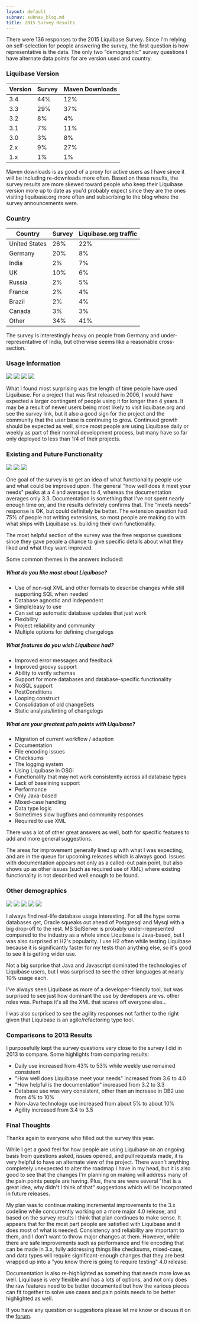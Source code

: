 ```yaml
---
layout: default
subnav: subnav_blog.md
title: 2015 Survey Results
---
```


There were 136 responses to the 2015 Liquibase Survey. Since I'm relying on self-selection for people answering the survey, the first question is how representative is the data.
The only two "demographic" survey questions I have alternate data points for are version used and country.

### Liquibase Version

Version | Survey | Maven Downloads
---- | ---- | -----
3.4 | 44% | 12%
3.3 | 29% | 37%
3.2 | 8% | 4%
3.1 | 7% | 11%
3.0 | 3% | 8%
2.x | 9% | 27%
1.x | 1% | 1%

Maven downloads is as good of a proxy for active users as I have since it will be including re-downloads more often.
Based on these results, the survey results are more skewed toward people who keep their Liquibase version more up to date as you'd probably expect since they are the ones visiting liquibase.org more often and subscribing to the blog where the survey announcements were.

### Country

Country	| Survey | Liquibase.org traffic
--- | --- | ---
United States | 26% | 22%
Germany | 20% | 8%
India | 2% | 7%
UK | 10% | 6%
Russia | 2% | 5%
France | 2% | 4%
Brazil | 2% | 4%
Canada | 3% | 3%
Other | 34% | 41%

The survey is interestingly heavy on people from Germany and under-representative of India, but otherwise seems like a reasonable cross-section.

### Usage Information

<img src="/custom_images/survey-2015/often.png">

<img src="/custom_images/survey-2015/long.png">

<img src="/custom_images/survey-2015/percent-use.png">

<img src="/custom_images/survey-2015/app-count.png">

What I found most surprising was the length of time people have used Liquibase. For a project that was first released in 2006, I would have expected a larger contingent of people using it for longer than 4 years.
It may be a result of newer users being most likely to visit liquibase.org and see the survey link, but it also a good sign for the project and the community that the user base is continuing to grow.
Continued growth should be expected as well, since most people are using Liquibase daily or weekly as part of their normal development process, but many have so far only deployed to less than 1/4 of their projects.

### Existing and Future Functionality

<img src="/custom_images/survey-2015/meets-needs.png">

<img src="/custom_images/survey-2015/docs.png">

<img src="/custom_images/survey-2015/extension.png">

One goal of the survey is to get an idea of what functionality people use and what could be improved upon. The general "how well does it meet your needs" peaks at a 4 and averages to 4, whereas the documentation averages only 3.3.
Documentation is something that I've not spent nearly enough time on, and the results definitely confirms that. The "meets needs" response is OK, but could definitely be better.
The extension question had 75% of people not writing extensions, so most people are making do with what ships with Liquibase vs. building their own functionality.

The most helpful section of the survey was the free response questions since they gave people a chance to give specific details about what they liked and what they want improved.

Some common themes in the answers included:

##### What do you like most about Liquibase?

- Use of non-sql XML and other formats to describe changes while still supporting SQL when needed
- Database agnostic and independent
- Simple/easy to use
- Can set up automatic database updates that just work
- Flexibility
- Project reliability and community
- Multiple options for defining changelogs

##### What features do you wish Liquibase had?

- Improved error messages and feedback
- Improved groovy support
- Ability to verify schemas
- Support for more databases and database-specific functionality
- NoSQL support
- PostConditions
- Looping construct
- Consolidation of old changeSets
- Static analysis/linting of changelogs

##### What are your greatest pain points with Liquibase?

- Migration of current workflow / adaption
- Documentation
- File encoding issues
- Checksums
- The logging system
- Using Liquibase in OSGi
- Functionality that may not work consistently  across all database types
- Lack of baselining support
- Performance
- Only Java-based
- Mixed-case handling
- Data type logic
- Sometimes slow bugfixes and community responses
- Required to use XML

There was a lot of other great answers as well, both for specific features to add and more general suggestions.

The areas for improvement generally lined up with what I was expecting, and are in the queue for upcoming releases which is always good.
Issues with documentation appears not only as a called-out pain point, but also shows up as other issues (such as required use of XML) where existing functionality is not described well enough to be found.

### Other demographics

<img src="/custom_images/survey-2015/database.png">

<img src="/custom_images/survey-2015/tech.png">

<img src="/custom_images/survey-2015/co-size.png">

<img src="/custom_images/survey-2015/who.png">

<img src="/custom_images/survey-2015/agility.png">

I always find real-life database usage interesting. For all the hype some databases get, Oracle squeaks out ahead of Postgresql and Mysql with a big drop-off to the rest.
MS SqlServer is probably under-represented compared to the industry as a whole since Liquibase is Java-based, but I was also surprised at H2's popularity.
I use H2 often while testing Liquibase because it is significantly faster for my tests than anything else, so it's good to see it is getting wider use.

Not a big surprise that Java and Javascript dominated the technologies of Liquibase users, but I was surprised to see the other languages at nearly 10% usage each.

I've always seen Liquibase as more of a developer-friendly tool, but was surprised to see just how dominant the use by developers are vs. other roles was. Perhaps it's all the XML that scares off everyone else...

I was also surprised to see the agility responses not farther to the right given that Liquibase is an agile/refactoring type tool.

### Comparisons to 2013 Results

I purposefully kept the survey questions very close to the survey I did in 2013 to compare. Some highlights from comparing results:

- Daily use increased from 43% to 53% while weekly use remained consistent
- "How well does Liquibase meet your needs" increased from 3.6 to 4.0
- "How helpful is the documentation" increased from 3.2 to 3.3
- Database use was very consistent, other than an increase in DB2 use from 4% to 10%
- Non-Java technology use increased from about 5% to about 10%
- Agility increased from 3.4 to 3.5

### Final Thoughts

Thanks again to everyone who filled out the survey this year.

While I get a good feel for how people are using Liquibase on an ongoing basis from questions asked, issues opened, and pull requests made, it is very helpful to have an alternate view of the project.
There wasn't anything completely unexpected to alter the roadmap I have in my head, but it is also good to see that the changes I'm planning on making will address many of the pain points people are having.
Plus, there are were several "that is a great idea, why didn't I think of that" suggestions which will be incorporated in future releases.

My plan was to continue making incremental improvements to the 3.x codeline while concurrently working on a more major 4.0 release, and based on the survey results I think that plan continues to make sense.
It appears that for the most part people are satisfied with Liquibase and it does most of what is needed. Consistency and reliability are important to them, and I don't want to throw major changes at them.
However, while there are safe improvements such as performance and file encoding that can be made in 3.x, fully addressing things like checksums, mixed-case, and data types will require significant-enough changes that they are best wrapped up into a "you know there is going to require testing" 4.0 release.

Documentation is also re-highlighted as something that needs more love as well. Liquibase is very flexible and has a lots of options, and not only does the raw features need to be better documented but how the various pieces can fit together to solve use cases and pain points needs to be better highlighted as well.

If you have any question or suggestions please let me know or discuss it on the [forum](http://forum.liquibase.org/#Topic/49382000001371001).